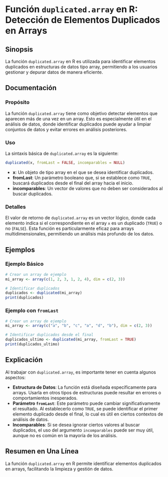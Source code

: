 <!--
Meta Description: # Función `duplicated.array` en R: Detección de Elementos Duplicados en Arrays ## Sinopsis La función `duplicated.array` en R es utilizada para identi...
Meta Keywords: array, duplicados, duplicated, datos, identificar
-->

# Función `duplicated.array` en R: Detección de Elementos Duplicados en Arrays

## Sinopsis
La función `duplicated.array` en R es utilizada para identificar elementos duplicados en estructuras de datos tipo array, permitiendo a los usuarios gestionar y depurar datos de manera eficiente.

## Documentación

### Propósito
La función `duplicated.array` tiene como objetivo detectar elementos que aparecen más de una vez en un array. Esto es especialmente útil en el análisis de datos, donde identificar duplicados puede ayudar a limpiar conjuntos de datos y evitar errores en análisis posteriores.

### Uso
La sintaxis básica de `duplicated.array` es la siguiente:

```R
duplicated(x, fromLast = FALSE, incomparables = NULL)
```

- **x**: Un objeto de tipo array en el que se desea identificar duplicados.
- **fromLast**: Un parámetro booleano que, si se establece como `TRUE`, buscará duplicados desde el final del array hacia el inicio.
- **incomparables**: Un vector de valores que no deben ser considerados al buscar duplicados.

### Detalles
El valor de retorno de `duplicated.array` es un vector lógico, donde cada elemento indica si el correspondiente en el array `x` es un duplicado (`TRUE`) o no (`FALSE`). Esta función es particularmente eficaz para arrays multidimensionales, permitiendo un análisis más profundo de los datos.

## Ejemplos

### Ejemplo Básico
```R
# Crear un array de ejemplo
mi_array <- array(c(1, 2, 3, 1, 2, 4), dim = c(2, 3))

# Identificar duplicados
duplicados <- duplicated(mi_array)
print(duplicados)
```

### Ejemplo con `fromLast`
```R
# Crear un array de ejemplo
mi_array <- array(c("a", "b", "c", "a", "d", "b"), dim = c(2, 3))

# Identificar duplicados desde el final
duplicados_ultimo <- duplicated(mi_array, fromLast = TRUE)
print(duplicados_ultimo)
```

## Explicación
Al trabajar con `duplicated.array`, es importante tener en cuenta algunos aspectos:

- **Estructura de Datos**: La función está diseñada específicamente para arrays. Usarla en otros tipos de estructuras puede resultar en errores o comportamientos inesperados.
- **Parámetro `fromLast`**: Este parámetro puede cambiar significativamente el resultado. Al establecerlo como `TRUE`, se puede identificar el primer elemento duplicado desde el final, lo cual es útil en ciertos contextos de análisis de datos.
- **Incomparables**: Si se desea ignorar ciertos valores al buscar duplicados, el uso del argumento `incomparables` puede ser muy útil, aunque no es común en la mayoría de los análisis.

## Resumen en Una Línea
La función `duplicated.array` en R permite identificar elementos duplicados en arrays, facilitando la limpieza y gestión de datos.